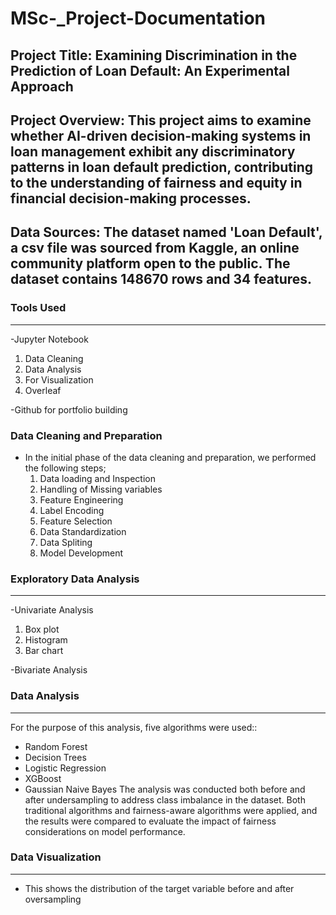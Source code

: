 # MSc-_Project-Documentation

## Project Title: Examining Discrimination in the Prediction of Loan Default: An Experimental Approach

## Project Overview: This project aims to examine whether AI-driven decision-making systems in loan management exhibit any discriminatory patterns in loan default prediction, contributing to the understanding of fairness and equity in financial decision-making processes.

## Data Sources: The dataset named 'Loan Default', a csv file was sourced from Kaggle, an online community platform open to the public. The dataset contains 148670 rows and 34 features.

### Tools Used
---
-Jupyter Notebook 
1. Data Cleaning
2. Data Analysis
3. For Visualization
4. Overleaf  

-Github for portfolio building

### Data Cleaning and Preparation
- In the initial phase of the data cleaning and preparation, we performed the following steps;
  1. Data loading and Inspection
  2. Handling of Missing variables
  3. Feature Engineering
  4. Label Encoding
  5. Feature Selection
  6. Data Standardization
  7. Data Spliting
  8. Model Development

### Exploratory Data Analysis
---
-Univariate Analysis
1. Box plot
2. Histogram
3. Bar chart

-Bivariate Analysis

### Data Analysis
---
For the purpose of this analysis, five algorithms were used:: 
- Random Forest
- Decision Trees
- Logistic Regression
- XGBoost
- Gaussian Naive Bayes
The analysis was conducted both before and after undersampling to address class imbalance in the dataset. Both traditional algorithms and fairness-aware algorithms were applied, and the results were compared to evaluate the impact of fairness considerations on model performance.

### Data Visualization
---
- This shows the distribution of the target variable before and after oversampling
  


